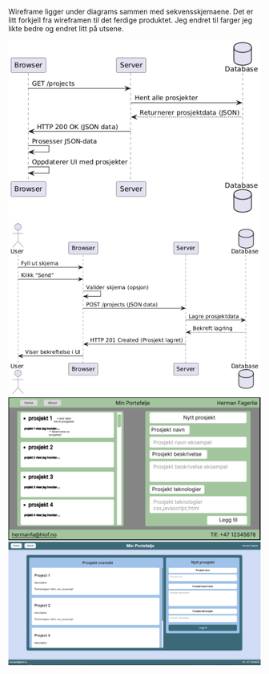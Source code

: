 Wireframe ligger under diagrams sammen med sekvensskjemaene. Det er litt forkjell fra wireframen til det ferdige produktet. Jeg endret til farger jeg likte bedre og endret litt på utsene.

![Sekvensdiagram for GET](diagrams/Get_diagram.png) ![Sekvensdiagram for Post](diagrams/Post_diagram.png)
![Wireframe](diagrams/wireframe.PNG) ![Ferdig produkt](diagrams/ferdig_produkt.PNG)

